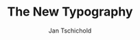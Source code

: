 ---
title: "The New Typography"
author: "Jan Tschichold"
isbn: "0520250125"
isbn13: "9780520250123"
rating: "4"
publisher: "University of California Press"
pages: "288"
publishYear: "2006"
read: "2018"
goodreads_id: "119149"
language: "en"
---